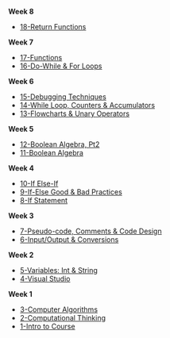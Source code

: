 **Week 8**
- [18-Return Functions](Markdown/18_return_functions.md)

**Week 7**
- [17-Functions](Markdown/17_functions.md)
- [16-Do-While & For Loops](Markdown/16_do_while_and_for_loops.md)

**Week 6**
- [15-Debugging Techniques](Markdown/15_debugging.md)
- [14-While Loop, Counters & Accumulators](Markdown/14_while_loop_counters_accumulators.md)
- [13-Flowcharts & Unary Operators](Markdown/13_flowcharts_unary_operators.md)

**Week 5**
- [12-Boolean Algebra, Pt2](Markdown/12_boolean_algebra_cont.md)
- [11-Boolean Algebra](Markdown/11_boolean_algebra.md)

**Week 4**
- [10-If Else-If](Markdown/10_if_else-if.md)
- [9-If-Else Good & Bad Practices](Markdown/09_if_else_bad_practices.md)
- [8-If Statement](Markdown/08_if_statements.md)

**Week 3** 
- [7-Pseudo-code, Comments & Code Design](Markdown/07_pseudocode_comments_coding_process)
- [6-Input/Output & Conversions](Markdown/06_input_output_string_conversions.md)

**Week 2**
- [5-Variables: Int & String](Markdown/05_variables_int_strings.md)
- [4-Visual Studio](Markdown/04_visualstudio.md)

**Week 1**
- [3-Computer Algorithms](Markdown/03_computer_algorithms.md)
- [2-Computational Thinking](Markdown/02_computational_thinking.md)
- [1-Intro to Course](Markdown/01_intro_to_the_course.md)
